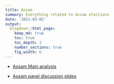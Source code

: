 ```yaml
---
title: Assam
summary: Everything related to Assam elections
date: '2021-03-02'
output:
  blogdown::html_page:
    keep_md: true
    toc: true
    toc_depth: 3
    number_sections: true
    fig_width: 6
---
```



- [Assam Main analysis](../../elections/assam/assam_main.html)


- [Assam panel discussion slides](../../elections/assam/slides_as.pdf)
